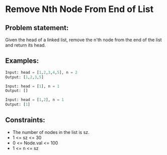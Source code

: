 # Remove Nth Node From End of List

## Problem statement:
Given the head of a linked list, remove the n'th node from the end of the list and return its head.

## Examples:
```py
Input: head = [1,2,3,4,5], n = 2
Output: [1,2,3,5]
```
```py
Input: head = [1], n = 1
Output: []
```
```py
Input: head = [1,2], n = 1
Output: [1]
```

## Constraints:
- The number of nodes in the list is sz.
- 1 <= sz <= 30
- 0 <= Node.val <= 100
- 1 <= n <= sz
